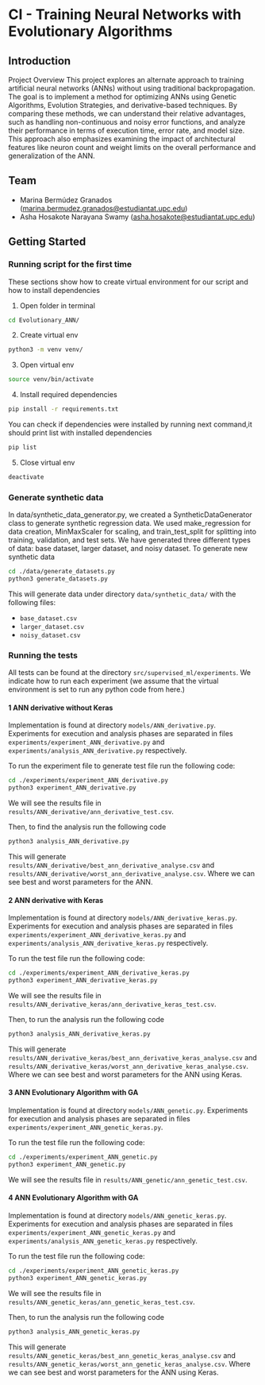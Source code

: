# CI - Training Neural Networks with Evolutionary Algorithms

## Introduction
Project Overview
This project explores an alternate approach to training artificial neural networks (ANNs) without using traditional backpropagation. The goal is to implement a method for optimizing ANNs using Genetic Algorithms, Evolution Strategies, and derivative-based techniques. By comparing these methods, we can understand their relative advantages, such as handling non-continuous and noisy error functions, and analyze their performance in terms of execution time, error rate, and model size. This approach also emphasizes examining the impact of architectural features like neuron count and weight limits on the overall performance and generalization of the ANN.

## Team

- Marina Bermúdez Granados (marina.bermudez.granados@estudiantat.upc.edu) <br />
- Asha Hosakote Narayana Swamy (asha.hosakote@estudiantat.upc.edu)

## Getting Started

### Running script for the first time
These sections show how to create virtual environment for
our script and how to install dependencies

1. Open folder in terminal
  ```bash
  cd Evolutionary_ANN/
  ```

2. Create virtual env
  ```bash
  python3 -m venv venv/
  ```

3. Open virtual env
  ```bash
  source venv/bin/activate
  ```

4. Install required dependencies
  ```bash
  pip install -r requirements.txt
  ```
You can check if dependencies were installed by running next
command,it should print list with installed dependencies
  ```bash
  pip list
  ```

5. Close virtual env
  ```bash
  deactivate
  ```

### Generate synthetic data
In data/synthetic_data_generator.py, we created a SyntheticDataGenerator class to generate synthetic regression data. We used make_regression for data creation, MinMaxScaler for scaling, and train_test_split for splitting into training, validation, and test sets. We have generated three different types of data: base dataset, larger dataset, and noisy dataset.
To generate new synthetic data

   ```bash
   cd ./data/generate_datasets.py
   python3 generate_datasets.py
   ```

This will generate data under directory `data/synthetic_data/` with the following files:
- `base_dataset.csv`
- `larger_dataset.csv`
- `noisy_dataset.csv`

### Running the tests
All tests can be found at the directory `src/supervised_ml/experiments`. We indicate how to run each experiment (we assume that the virtual environment is set to run any python code from here.)

#### 1 ANN derivative without Keras
Implementation is found at directory `models/ANN_derivative.py`.
Experiments for execution and analysis phases are separated in files `experiments/experiment_ANN_derivative.py` and `experiments/analysis_ANN_derivative.py` respectively.

To run the experiment file to generate test file run the following code:
   ```bash
   cd ./experiments/experiment_ANN_derivative.py
   python3 experiment_ANN_derivative.py
   ```

We will see the results file in `results/ANN_derivative/ann_derivative_test.csv`.

Then, to find the analysis run the following code
   ```bash
   python3 analysis_ANN_derivative.py
   ```


This will generate `results/ANN_derivative/best_ann_derivative_analyse.csv` and `results/ANN_derivative/worst_ann_derivative_analyse.csv`.
Where we can see best and worst parameters for the ANN.


#### 2 ANN derivative with Keras

Implementation is found at directory `models/ANN_derivative_keras.py`.
Experiments for execution and analysis phases are separated in files  `experiments/experiment_ANN_derivative_keras.py` and `experiments/analysis_ANN_derivative_keras.py` respectively.

To run the test file run the following code:
   ```bash
   cd ./experiments/experiment_ANN_derivative_keras.py
   python3 experiment_ANN_derivative_keras.py
   ```

We will see the results file in `results/ANN_derivative_keras/ann_derivative_keras_test.csv`.

Then, to run the analysis run the following code
   ```bash
   python3 analysis_ANN_derivative_keras.py
   ```


This will generate `results/ANN_derivative_keras/best_ann_derivative_keras_analyse.csv` and `results/ANN_derivative_keras/worst_ann_derivative_keras_analyse.csv`.
Where we can see best and worst parameters for the ANN using Keras.


#### 3 ANN Evolutionary Algorithm with GA

Implementation is found at directory `models/ANN_genetic.py`.
Experiments for execution and analysis phases are separated in files  `experiments/experiment_ANN_genetic_keras.py`.

To run the test file run the following code:
   ```bash
   cd ./experiments/experiment_ANN_genetic.py
   python3 experiment_ANN_genetic.py
   ```

We will see the results file in `results/ANN_genetic/ann_genetic_test.csv`.


#### 4 ANN Evolutionary Algorithm with GA

Implementation is found at directory `models/ANN_genetic_keras.py`.
Experiments for execution and analysis phases are separated in files  `experiments/experiment_ANN_genetic_keras.py` and `experiments/analysis_ANN_genetic_keras.py` respectively.

To run the test file run the following code:
   ```bash
   cd ./experiments/experiment_ANN_genetic_keras.py
   python3 experiment_ANN_genetic_keras.py
   ```

We will see the results file in `results/ANN_genetic_keras/ann_genetic_keras_test.csv`.

Then, to run the analysis run the following code
   ```bash
   python3 analysis_ANN_genetic_keras.py
   ```


This will generate `results/ANN_genetic_keras/best_ann_genetic_keras_analyse.csv` and `results/ANN_genetic_keras/worst_ann_genetic_keras_analyse.csv`.
Where we can see best and worst parameters for the ANN using Keras.

